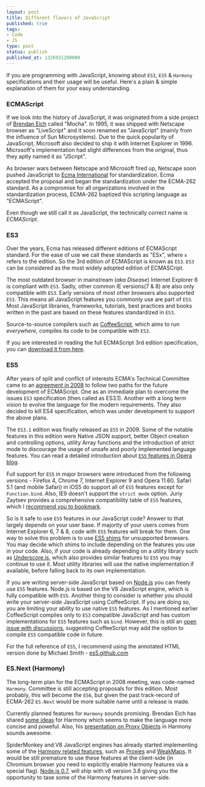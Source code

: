```yaml
---
layout: post
title: Different flavors of JavaScript
published: true
tags:
- Code
- JS
type: post
status: publish
published_at: 1326931200000
---
```


If you are programming with JavaScript, knowing about `ES3`, `ES5` & `Harmony` specifications and their usage will be useful. Here's a plain & simple explanation of them for your easy understanding.

### ECMAScript

If we look into the history of JavaScript, it was originated from a side project of [Brendan Eich](http://brendaneich.com) called "Mocha". In 1995, it was shipped with Netscape browser as "LiveScript" and it soon renamed as "JavaScript" (mainly from the influence of Sun Microsystems). Due to the quick popularity of JavaScript, Microsoft also decided to ship it with Internet Explorer in 1996. Microsoft's implementation had slight differences from the original, thus they aptly named it as "JScript".

As browser wars between Netscape and Microsoft fired up, Netscape soon pushed JavaScript to [Ecma International](http://en.wikipedia.org/wiki/Ecma_International) for standardization. Ecma accepted the proposal and began the standardization under the ECMA-262 standard. As a compromise for all organizations involved in the standardization process, ECMA-262 baptized this scripting language as "ECMAScript".

Even though we still call it as JavaScript, the technically correct name is *ECMAScript*.

### ES3

Over the years, Ecma has released different editions of ECMAScript standard. For the ease of use we call these standards as "ESx", where `x` refers to the edition. So the 3rd edition of ECMAScript is known as `ES3`. `ES3` can be considered as the most widely adopted edition of ECMASCript.

The most outdated browser in mainstream (*aka Disease*) Internet Explorer 6 is compliant with `ES3`. Sadly, other common IE versions(7 & 8) are also only compatible with `ES3`. Early versions of most other browsers also supported `ES3`.  This means all JavaScript features you commonly use are part of `ES3`. Most JavaScript libraries, frameworks, tutorials, best practices and books written in the past are based on these features standardized in `ES3`.

Source-to-source compilers such as [CoffeeScript](http://coffeescript.org), which aims to run *everywhere*, compiles its code to be compatible with `ES3`.

If you are interested in reading the full ECMAScript 3rd edition specification, you can [download it from here](http://www.ecma-international.org/publications/files/ECMA-ST-ARCH/ECMA-262,%203rd%20edition,%20December%201999.pdf).

### ES5

After years of split and conflict of interests ECMA's Technical Committee came to an [agreement in 2008](https://mail.mozilla.org/pipermail/es-discuss/2008-August/006837.html) to follow two paths for the future development of ECMAScript. One as an immediate plan to overcome the issues `ES3` specification (then called as ES3.1). Another with a long term vision to evolve the language for the modern requirements. They also decided to kill ES4 specification, which was under development to support the above plans.

The `ES3.1` edition was finally released as `ES5` in 2009. Some of the notable features in this edition were Native JSON support, better Object creation and controlling options, utility Array functions and the introduction of strict mode to discourage the usage of unsafe and poorly implemented language features. You can read a detailed introduction about [`ES5` features in Opera blog](http://dev.opera.com/articles/view/introducing-ecmascript-5-1/).

Full support for `ES5` in major browsers were introduced from the following versions - Firefox 4, Chrome 7, Internet Explorer 9 and Opera 11.60. Safari 5.1 (and mobile Safari) in iOS5 do support all of `ES5` features except for `Function.bind`. Also, IE9 doesn't support the `strict mode` option. Juriy Zaytsev provides a comprehensive compatibility table of `ES5` features, which I [recommend you to bookmark](http://kangax.github.com/es5-compat-table/).

So is it safe to use `ES5` features in our JavaScript code? Answer to that largely depends on your user base. If majority of your users comes from Internet Explorer 6, 7 & 8, code with `ES5` features will break for them. One way to solve this problem is to use [ES5 shims](https://github.com/kriskowal/es5-shim) for unsupported browsers. You may decide which shims to include depending on the features you use in your code. Also, if your code is already depending on a utility library such as [Underscore.js](http://documentcloud.github.com/underscore), which also provides similar features to `ES5` you may continue to use it. Most utility libraries will use the native implementation if available, before falling back to its own implementation.

If you are writing server-side JavaScript based on [Node.js](http://nodejs.org) you can freely use `ES5` features. Node.js is based on the V8 JavaScript engine, which is fully compatible with `ES5`. Another thing to consider is whether you should write your server-side JavaScript using CoffeeScript. If you are doing so, you are limiting your ability to use native `ES5` features. As I mentioned earlier CoffeeScript compiles only to `ES3` compatible JavaScript and has custom implementations for `ES5` features such as `bind`. However, this is still an [open issue with discussions](http://documentcloud.github.com/underscore), suggesting CoffeeScript may add the option to compile `ES5` compatible code in future.

For the full reference of `ES5`, I recommend using the annotated HTML version done by Michael Smith - [es5.github.com](http://es5.github.com)

### ES.Next (Harmony)

The long-term plan for the ECMAScript in 2008 meeting, was code-named `Harmony`. Committee is still accepting proposals for this edition. Most probably, this will become the `ES6`, but given the past track-record of ECMA-262 `ES.Next` would be more suitable name until a release is made.

Currently planned features for `Harmony` sounds promising. Brendan Eich has shared [some ideas](http://brendaneich.com/2011/01/harmony-of-my-dreams/) for Harmony which seems to make the language more concise and poweful. Also, his [presentation on Proxy Objects](http://jsconf.eu/2010/speaker/be_proxy_objects.html) in Harmony sounds awesome.

SpiderMonkey and V8 JavaScript engines has already started implementing some of the [Harmony related features](https://bugzilla.mozilla.org/show_bug.cgi?id=Harmony), such as [Proxies](http://code.google.com/p/v8/issues/detail?id=1543&q=label%3AHarmony&colspec=ID%20Type%20Status%20Priority%20Owner%20Summary%20HW%20OS%20Area%20Stars) and [WeakMaps](https://bugzilla.mozilla.org/show_bug.cgi?id=547941). It would be still premature to use these features at the client-side (in Chromium browser you need to explicitly enable Harmony features via a special flag). [Node.js 0.7](http://blog.nodejs.org/2012/01/16/node-v0-7-0-unstable/), will ship with v8 version 3.8 giving you the opportunity to tase some of the Harmony features in server-side.
